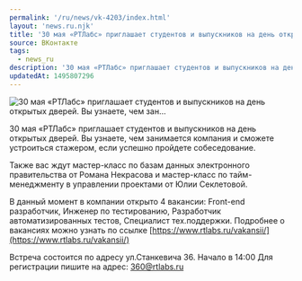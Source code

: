 ```yaml
---
permalink: '/ru/news/vk-4203/index.html'
layout: 'news.ru.njk'
title: '30 мая «РТЛабс» приглашает студентов и выпускников на день открытых дверей. Вы узнаете, чем зан…'
source: ВКонтакте
tags:
  - news_ru
description: '30 мая «РТЛабс» приглашает студентов и выпускников на день открытых дверей. Вы узнаете, чем зан…'
updatedAt: 1495807296
---
```

![30 мая «РТЛабс» приглашает студентов и выпускников на день открытых дверей. Вы узнаете, чем зан…](https://sun9-73.userapi.com/impf/c636228/v636228501/61438/Ia2hh1c2Wj0.jpg?size=1280x667&quality=96&sign=89060a5bc7d805225635581b51835026&c_uniq_tag=GhWx5LWpcmQG0_j60jWAE2XifvPAtEU0xT4IAoG4NjI&type=album)

30 мая «РТЛабс» приглашает студентов и выпускников на день открытых дверей. Вы узнаете, чем занимается компания и сможете устроиться стажером, если успешно пройдете собеседование.

Также вас ждут мастер-класс по базам данных электронного правительства от Романа Некрасова и мастер-класс по тайм-менеджменту в управлении проектами от Юлии Секлетовой.

В данный момент в компании открыто 4 вакансии: Front-end разработчик, Инженер по тестированию, Разработчик автоматизированных тестов, Специалист тех.поддержки.
Подробнее о вакансиях можно узнать по ссылке [https://www.rtlabs.ru/vakansii/](https://www.rtlabs.ru/vakansii/)

Встреча состоится по адресу ул.Станкевича 36.
Начало в 14:00
Для регистрации пишите на адрес: 360@rtlabs.ru
